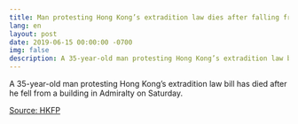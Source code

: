 ```yaml
---
title: Man protesting Hong Kong’s extradition law dies after falling from mall in Admiralty
lang: en
layout: post
date: 2019-06-15 00:00:00 -0700
img: false
description: A 35-year-old man protesting Hong Kong’s extradition law bill has died after he fell from a building in Admiralty on Saturday.
---
```



A 35-year-old man protesting Hong Kong’s extradition law bill has died after he fell from a building in Admiralty on Saturday.

[Source: HKFP](https://www.hongkongfp.com/2019/06/15/man-protesting-hong-kongs-extradition-law-unconscious-jumping-mall-admiralty/)
